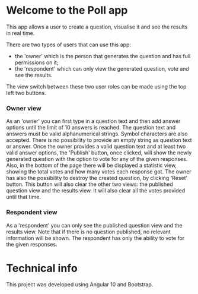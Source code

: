 # Welcome to the Poll app

This app allows a user to create a question, visualise it and see the results in real time.

There are two types of users that can use this app: 

- the 'owner' which is the person that generates the question and has full permissions on it;
- the 'respondent' which can only view the generated question, vote and see the results.

The view switch between these two user roles can be made using the top left two buttons.

### Owner view

As an 'owner' you can first type in a question text and then add answer options until the limit of 10 answers is reached.
The question text and answers must be valid alphanumerical strings. Symbol characters are also accepted.
There is no possibility to provide an empty string as question text or answer.
Once the owner provides a valid question text and at least two valid answer options, the 'Publish' button, once clicked, will show the newly generated question with the option to vote for any of the given responses. Also, in the bottom of the page there will be displayed a statistic view, showing the total votes and how many votes each response got.
The owner has also the possibility to destroy the created question, by clicking 'Reset' button. This button will also clear the other two views: the published question view and the results view. It will also clear all the votes provided until that time.

### Respondent view

As a 'respondent' you can only see the published question view and the results view.
Note that if there is no question published, no relevant information will be shown.
The respondent has only the ability to vote for the given responses.



# Technical info

This project was developed using Angular 10 and Bootstrap.


